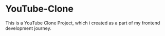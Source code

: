 # YouTube-Clone
This is a YouTube Clone Project, which i created as a part of my frontend development journey.
